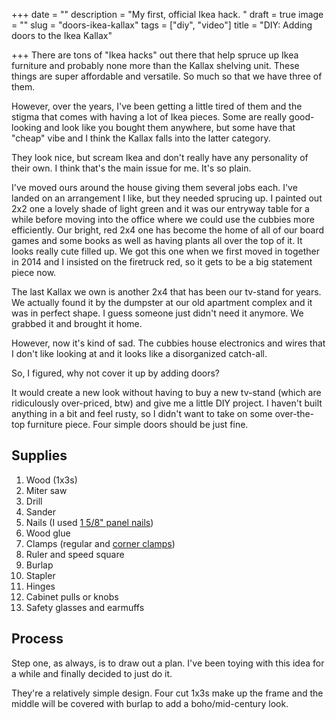+++
date = ""
description = "My first, official Ikea hack. "
draft = true
image = ""
slug = "doors-ikea-kallax"
tags = ["diy", "video"]
title = "DIY: Adding doors to the Ikea Kallax"

+++
There are tons of "Ikea hacks" out there that help spruce up Ikea furniture and probably none more than the Kallax shelving unit. These things are super affordable and versatile. So much so that we have three of them.

However, over the years, I've been getting a little tired of them and the stigma that comes with having a lot of Ikea pieces. Some are really good-looking and look like you bought them anywhere, but some have that "cheap" vibe and I think the Kallax falls into the latter category.

They look nice, but scream Ikea and don't really have any personality of their own. I think that's the main issue for me. It's so plain.

I've moved ours around the house giving them several jobs each. I've landed on an arrangement I like, but they needed sprucing up. I painted out 2x2 one a lovely shade of light green and it was our entryway table for a while before moving into the office where we could use the cubbies more efficiently. Our bright, red 2x4 one has become the home of all of our board games and some books as well as having plants all over the top of it. It looks really cute filled up. We got this one when we first moved in together in 2014 and I insisted on the firetruck red, so it gets to be a big statement piece now.

The last Kallax we own is another 2x4 that has been our tv-stand for years. We actually found it by the dumpster at our old apartment complex and it was in perfect shape. I guess someone just didn't need it anymore. We grabbed it and brought it home.

However, now it's kind of sad. The cubbies house electronics and wires that I don't like looking at and it looks like a disorganized catch-all.

So, I figured, why not cover it up by adding doors?

It would create a new look without having to buy a new tv-stand (which are ridiculously over-priced, btw) and give me a little DIY project. I haven't built anything in a bit and feel rusty, so I didn't want to take on some over-the-top furniture piece. Four simple doors should be just fine.

## Supplies

 1. Wood (1x3s)
 2. Miter saw
 3. Drill
 4. Sander
 5. Nails (I used [1 5/8" panel nails](https://www.lowes.com/pd/Hillman-1-5-8-in-15-Gauge-Coated-Steel-Panel-Board-Nails-1-5-oz/3036066))
 6. Wood glue
 7. Clamps (regular and [corner clamps](https://www.lowes.com/pd/IRWIN-3-in-Corner-Clamp/1000237051))
 8. Ruler and speed square
 9. Burlap
10. Stapler
11. Hinges
12. Cabinet pulls or knobs
13. Safety glasses and earmuffs

## Process

Step one, as always, is to draw out a plan. I've been toying with this idea for a while and finally decided to just do it.

They're a relatively simple design. Four cut 1x3s make up the frame and the middle will be covered with burlap to add a boho/mid-century look.